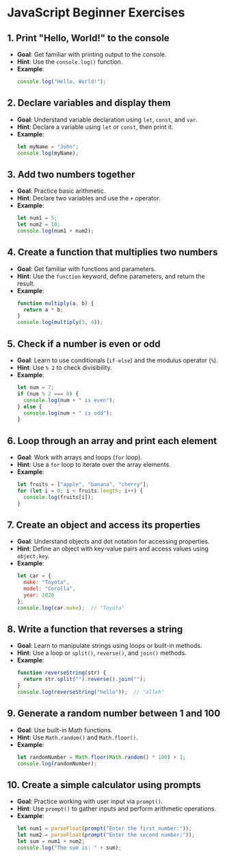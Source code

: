 # JavaScript Beginner Exercises

## 1. Print "Hello, World!" to the console
- **Goal**: Get familiar with printing output to the console.
- **Hint**: Use the `console.log()` function.
- **Example**: 
    ```js
    console.log("Hello, World!");
    ```

## 2. Declare variables and display them
- **Goal**: Understand variable declaration using `let`, `const`, and `var`.
- **Hint**: Declare a variable using `let` or `const`, then print it.
- **Example**: 
    ```js
    let myName = "John";
    console.log(myName);
    ```

## 3. Add two numbers together
- **Goal**: Practice basic arithmetic.
- **Hint**: Declare two variables and use the `+` operator.
- **Example**: 
    ```js
    let num1 = 5;
    let num2 = 10;
    console.log(num1 + num2);
    ```

## 4. Create a function that multiplies two numbers
- **Goal**: Get familiar with functions and parameters.
- **Hint**: Use the `function` keyword, define parameters, and return the result.
- **Example**: 
    ```js
    function multiply(a, b) {
      return a * b;
    }
    console.log(multiply(3, 4));
    ```

## 5. Check if a number is even or odd
- **Goal**: Learn to use conditionals (`if-else`) and the modulus operator (`%`).
- **Hint**: Use `% 2` to check divisibility.
- **Example**: 
    ```js
    let num = 7;
    if (num % 2 === 0) {
      console.log(num + " is even");
    } else {
      console.log(num + " is odd");
    }
    ```

## 6. Loop through an array and print each element
- **Goal**: Work with arrays and loops (`for` loop).
- **Hint**: Use a `for` loop to iterate over the array elements.
- **Example**: 
    ```js
    let fruits = ["apple", "banana", "cherry"];
    for (let i = 0; i < fruits.length; i++) {
      console.log(fruits[i]);
    }
    ```

## 7. Create an object and access its properties
- **Goal**: Understand objects and dot notation for accessing properties.
- **Hint**: Define an object with key-value pairs and access values using `object.key`.
- **Example**: 
    ```js
    let car = {
      make: "Toyota",
      model: "Corolla",
      year: 2020
    };
    console.log(car.make);  // "Toyota"
    ```

## 8. Write a function that reverses a string
- **Goal**: Learn to manipulate strings using loops or built-in methods.
- **Hint**: Use a loop or `split()`, `reverse()`, and `join()` methods.
- **Example**: 
    ```js
    function reverseString(str) {
      return str.split("").reverse().join("");
    }
    console.log(reverseString("hello"));  // "olleh"
    ```

## 9. Generate a random number between 1 and 100
- **Goal**: Use built-in Math functions.
- **Hint**: Use `Math.random()` and `Math.floor()`.
- **Example**: 
    ```js
    let randomNumber = Math.floor(Math.random() * 100) + 1;
    console.log(randomNumber);
    ```

## 10. Create a simple calculator using prompts
- **Goal**: Practice working with user input via `prompt()`.
- **Hint**: Use `prompt()` to gather inputs and perform arithmetic operations.
- **Example**: 
    ```js
    let num1 = parseFloat(prompt("Enter the first number:"));
    let num2 = parseFloat(prompt("Enter the second number:"));
    let sum = num1 + num2;
    console.log("The sum is: " + sum);
    ```

